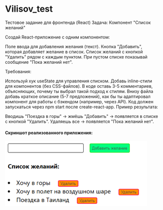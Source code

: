 # Vilisov_test
Тестовое задание для фронтенда (React)
Задача: Компонент "Список желаний"

Создай React-приложение с одним компонентом:

Поле ввода для добавления желания (текст).
Кнопка "Добавить", которая добавляет желание в список.
Список желаний с кнопкой "Удалить" рядом с каждым пунктом.
При пустом списке показывай сообщение "Пока желаний нет".

Требования:

Используй хук useState для управления списком.
Добавь inline-стили для компонентов (без CSS-файлов).
В коде оставь 3-5 комментариев, объясняющих, почему ты выбрал такой подход к стилям.
Внизу файла добавь краткое описание (5-7 предложений), как бы ты адаптировал компонент для работы с бэкендом (например, через API).
Код должен запускаться через npm start после create-react-app.
Пример результата:

Вводишь "Поездка в горы" → жмёшь "Добавить" → появляется в списке с кнопкой "Удалить".
Удаляешь все → появляется "Пока желаний нет".

#### Скриншот реализованного приложения:

![Пример работы приложения](./public/image.png)